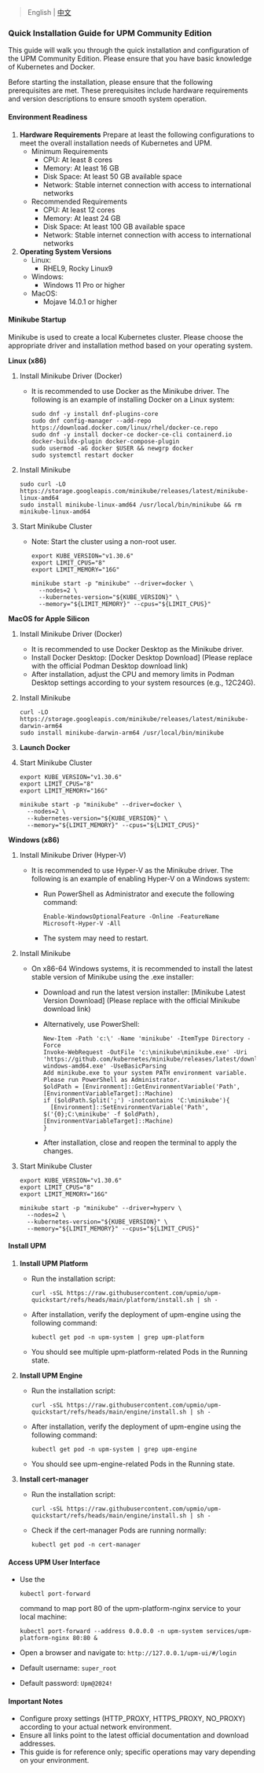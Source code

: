 >  English | [中文](README_zh.md)

### Quick Installation Guide for UPM Community Edition

This guide will walk you through the quick installation and configuration of the UPM Community Edition. Please ensure that you have basic knowledge of Kubernetes and Docker.

Before starting the installation, please ensure that the following prerequisites are met. These prerequisites include hardware requirements and version descriptions to ensure smooth system operation.

#### Environment Readiness

1. **Hardware Requirements** Prepare at least the following configurations to meet the overall installation needs of Kubernetes and UPM.
   - Minimum Requirements
     - CPU: At least 8 cores
     - Memory: At least 16 GB
     - Disk Space: At least 50 GB available space
     - Network: Stable internet connection with access to international networks
   - Recommended Requirements
     - CPU: At least 12 cores
     - Memory: At least 24 GB
     - Disk Space: At least 100 GB available space
     - Network: Stable internet connection with access to international networks
2. **Operating System Versions**
   - Linux:
     - RHEL9, Rocky Linux9
   - Windows:
     - Windows 11 Pro or higher
   - MacOS:
     - Mojave 14.0.1 or higher

#### Minikube Startup

Minikube is used to create a local Kubernetes cluster. Please choose the appropriate driver and installation method based on your operating system.

**Linux (x86)**

1. Install Minikube Driver (Docker)

   - It is recommended to use Docker as the Minikube driver. The following is an example of installing Docker on a Linux system:

     ```
     sudo dnf -y install dnf-plugins-core
     sudo dnf config-manager --add-repo https://download.docker.com/linux/rhel/docker-ce.repo
     sudo dnf -y install docker-ce docker-ce-cli containerd.io docker-buildx-plugin docker-compose-plugin
     sudo usermod -aG docker $USER && newgrp docker
     sudo systemctl restart docker
     ```

2. Install Minikube

   ```
   sudo curl -LO https://storage.googleapis.com/minikube/releases/latest/minikube-linux-amd64
   sudo install minikube-linux-amd64 /usr/local/bin/minikube && rm minikube-linux-amd64
   ```

3. Start Minikube Cluster

   - Note: Start the cluster using a non-root user.

     ```
     export KUBE_VERSION="v1.30.6"
     export LIMIT_CPUS="8"
     export LIMIT_MEMORY="16G"
     
     minikube start -p "minikube" --driver=docker \
       --nodes=2 \
       --kubernetes-version="${KUBE_VERSION}" \
       --memory="${LIMIT_MEMORY}" --cpus="${LIMIT_CPUS}"
     ```

**MacOS for Apple Silicon**

1. Install Minikube Driver (Docker)

   - It is recommended to use Docker Desktop as the Minikube driver.
   - Install Docker Desktop: [Docker Desktop Download] (Please replace with the official Podman Desktop download link)
   - After installation, adjust the CPU and memory limits in Podman Desktop settings according to your system resources (e.g., 12C24G).

2. Install Minikube

   ```
   curl -LO https://storage.googleapis.com/minikube/releases/latest/minikube-darwin-arm64
   sudo install minikube-darwin-arm64 /usr/local/bin/minikube
   ```

3. **Launch Docker**

4. Start Minikube Cluster

   ```
   export KUBE_VERSION="v1.30.6"
   export LIMIT_CPUS="8"
   export LIMIT_MEMORY="16G"
   
   minikube start -p "minikube" --driver=docker \
     --nodes=2 \
     --kubernetes-version="${KUBE_VERSION}" \
     --memory="${LIMIT_MEMORY}" --cpus="${LIMIT_CPUS}"
   ```

**Windows (x86)**

1. Install Minikube Driver (Hyper-V)

   - It is recommended to use Hyper-V as the Minikube driver. The following is an example of enabling Hyper-V on a Windows system:

     - Run PowerShell as Administrator and execute the following command:

       ```
       Enable-WindowsOptionalFeature -Online -FeatureName Microsoft-Hyper-V -All
       ```

     - The system may need to restart.

2. Install Minikube

   - On x86-64 Windows systems, it is recommended to install the latest stable version of Minikube using the .exe installer:

     - Download and run the latest version installer: [Minikube Latest Version Download] (Please replace with the official Minikube download link)

     - Alternatively, use PowerShell:

       ```
       New-Item -Path 'c:\' -Name 'minikube' -ItemType Directory -Force
       Invoke-WebRequest -OutFile 'c:\minikube\minikube.exe' -Uri 'https://github.com/kubernetes/minikube/releases/latest/download/minikube-windows-amd64.exe' -UseBasicParsing
       Add minikube.exe to your system PATH environment variable. Please run PowerShell as Administrator.
       $oldPath = [Environment]::GetEnvironmentVariable('Path', [EnvironmentVariableTarget]::Machine)
       if ($oldPath.Split(';') -inotcontains 'C:\minikube'){
         [Environment]::SetEnvironmentVariable('Path', $('{0};C:\minikube' -f $oldPath), [EnvironmentVariableTarget]::Machine)
       }
       ```

     - After installation, close and reopen the terminal to apply the changes.

3. Start Minikube Cluster

   ```
   export KUBE_VERSION="v1.30.6"
   export LIMIT_CPUS="8"
   export LIMIT_MEMORY="16G"
   
   minikube start -p "minikube" --driver=hyperv \
     --nodes=2 \
     --kubernetes-version="${KUBE_VERSION}" \
     --memory="${LIMIT_MEMORY}" --cpus="${LIMIT_CPUS}"
   ```

#### Install UPM

1. **Install UPM Platform**

   - Run the installation script:

     ```
     curl -sSL https://raw.githubusercontent.com/upmio/upm-quickstart/refs/heads/main/platform/install.sh | sh -
     ```

   - After installation, verify the deployment of upm-engine using the following command:

     ```
     kubectl get pod -n upm-system | grep upm-platform
     ```

   - You should see multiple upm-platform-related Pods in the Running state.

2. **Install UPM Engine**

   - Run the installation script:

     ```
     curl -sSL https://raw.githubusercontent.com/upmio/upm-quickstart/refs/heads/main/engine/install.sh | sh -
     ```

   - After installation, verify the deployment of upm-engine using the following command:

     ```
     kubectl get pod -n upm-system | grep upm-engine
     ```

   - You should see upm-engine-related Pods in the Running state.

3. **Install cert-manager**

   - Run the installation script:

     ```
     curl -sSL https://raw.githubusercontent.com/upmio/upm-quickstart/refs/heads/main/engine/install.sh | sh -
     ```

   - Check if the cert-manager Pods are running normally:

     ```
     kubectl get pod -n cert-manager
     ```

#### Access UPM User Interface

- Use the

  ```
  kubectl port-forward
  ```

  command to map port 80 of the upm-platform-nginx service to your local machine:

  ```
  kubectl port-forward --address 0.0.0.0 -n upm-system services/upm-platform-nginx 80:80 &
  ```

- Open a browser and navigate to: `http://127.0.0.1/upm-ui/#/login`

- Default username: `super_root`

- Default password: `Upm@2024!`

#### Important Notes

- Configure proxy settings (HTTP_PROXY, HTTPS_PROXY, NO_PROXY) according to your actual network environment.
- Ensure all links point to the latest official documentation and download addresses.
- This guide is for reference only; specific operations may vary depending on your environment.
